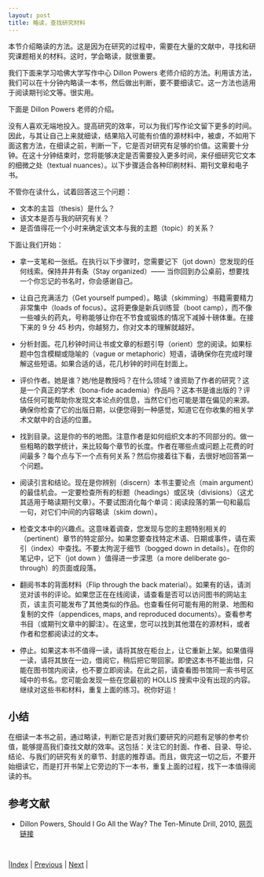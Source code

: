 ```yaml
---
layout: post
title: 略读，查找研究材料
---
```


本节介绍略读的方法。这是因为在研究的过程中，需要在大量的文献中，寻找和研究课题相关的材料。这时，学会略读，就很重要。

我们下面来学习哈佛大学写作中心 Dillon Powers 老师介绍的方法。利用该方法，我们可以在十分钟内略读一本书，然后做出判断，要不要细读它。这一方法也适用于阅读期刊论文等。很实用。

下面是 Dillon Powers 老师的介绍。

没有人喜欢无端地投入。提高研究的效率，可以为我们写作论文留下更多的时间。因此，与其让自己上来就细读，结果陷入可能有价值的源材料中，被虐，不如用下面这套方法，在细读之前，判断一下，它是否对研究有足够的价值。这需要十分钟。在这十分钟结束时，您将能够决定是否需要投入更多时间，来仔细研究它文本的细微之处（textual nuances）。以下步骤适合各种印刷材料、期刊文章和电子书。

不管你在读什么，试着回答这三个问题：

- 文本的主旨（thesis）是什么？
- 该文本是否与我的研究有关？
- 是否值得花一个小时来确定该文本与我的主题（topic）的关系？

下面让我们开始：

- 拿一支笔和一张纸。在执行以下步骤时，您需要记下（jot down）您发现的任何线索。保持井井有条（Stay organized）—— 当你回到办公桌前，想要找一个你忘记的书名时，你会感谢自己。

- 让自己充满活力（Get yourself pumped）。略读（skimming）书籍需要精力非常集中（loads of focus）。这将更像是新兵训练营（boot camp），而不像一些噱头的药丸，号称能够让你在不节食或锻炼的情况下减掉十磅体重。在接下来的 9 分 45 秒内，你越努力，你对文本的理解就越好。

- 分析封面。花几秒钟时间让书或文章的标题引导（orient）您的阅读。如果标题中包含模糊或隐喻的（vague or metaphoric）短语，请确保你在完成时理解这些短语。如果合适的话，花几秒钟的时间在封面上。

- 评价作者。她是谁？她/他是教授吗？在什么领域？谁资助了作者的研究？这是一个真正的学术（bona-fide academia）作品吗？这本书是谁出版的？评估任何可能帮助你发现文本论点的信息，当然它们也可能是潜在偏见的来源。确保你检查了它的出版日期，以便您得到一种感觉，知道它在你收集的相关学术文献中的合适的位置。

- 找到目录。这是你的书的地图。注意作者是如何组织文本的不同部分的。做一些粗略的数学统计，来比较每个章节的长度。作者在哪些点或问题上花费的时间最多？每个点与下一个点有何关系？然后你接着往下看，去很好地回答第一个问题。

- 阅读引言和结论。现在是你辨别（discern）本书主要论点（main argument）的最佳机会。一定要检查所有的标题（headings）或区块（divisions）（这尤其适用于略读期刊文章）。不要试图消化每个单词：阅读段落的第一句和最后一句，对它们中间的内容略读（skim down）。

- 检查文本中的兴趣点。这意味着调查，您发现与您的主题特别相关的（pertinent）章节的特定部分。如果您要查找特定术语、日期或事件，请在索引（index）中查找。不要太拘泥于细节（bogged down in details）。在你的笔记中，记下（jot down ）值得进一步深思（a more deliberate go-through）的页面或段落。

- 翻阅书本的背面材料（Flip through the back material）。如果有的话，请浏览对该书的评论。如果您正在在线阅读，请查看是否可以访问图书的网站主页，该主页可能发布了其他类似的作品。也查看任何可能有用的附录、地图和复制的文件（appendices, maps, and reproduced documents）。查看参考书目（或期刊文章中的脚注）。在这里，您可以找到其他潜在的源材料，或者作者和您都阅读过的文本。

- 停止。如果这本书不值得一读，请将其放在柜台上，让它重新上架。如果值得一读，请将其放在一边，借阅它，稍后把它带回家。即使这本书不能出借，只能在​图书馆内阅读，也不要立即阅读。在此之前，请查看图书馆同一索书号区域中的书名。您可能会发现一些在您最初的 HOLLIS 搜索中没有出现的内容。继续对这些书和材料，重复上面的练习。祝你好运！

## 小结

在细读一本书之前，通过略读，判断它是否对我们要研究的问题有足够的参考价值，能够提高我们查找文献的效率。这包括：关注它的封面、作者、目录、导论、结论、与我们的研究有关的章节、封底的推荐语。而且，做完这一切之后，不要开始细读它，而是打开书架上它旁边的下一本书，重复上面的过程，找下一本值得阅读的书。

## 参考文献

- Dillon Powers, Should I Go All the Way? The Ten-Minute Drill, 2010, [网页链接](https://harvardwritingcenterblog.com/2010/10/28/should-i-go-all-the-way-the-ten-minute-drill/)

<br/>

|[Index](../../) | [Previous](2-4-annotated-bib) | [Next](2-8-problem) |
